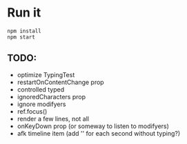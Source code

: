 # Run it
```
npm install
npm start
```

## TODO:
- optimize TypingTest
- restartOnContentChange prop
- controlled typed
- ignoredCharacters prop
- ignore modifyers
- ref.focus()
- render a few lines, not all
- onKeyDown prop (or someway to listen to modifyers)
- afk timeline item (add '' for each second without typing?)